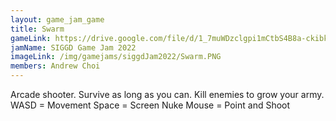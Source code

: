 ```yaml
---
layout: game_jam_game
title: Swarm
gameLink: https://drive.google.com/file/d/1_7muWDzclgpi1mCtbS4B8a-ckibkJ8rS/view?usp=sharing
jamName: SIGGD Game Jam 2022
imageLink: /img/gamejams/siggdJam2022/Swarm.PNG
members: Andrew Choi
---
```

<!--Put description here:-->
Arcade shooter. Survive as long as you can. Kill enemies to grow your army.
WASD = Movement
Space = Screen Nuke
Mouse = Point and Shoot
